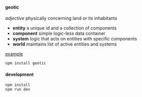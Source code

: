 #### geotic

*adjective* physically concerning land or its inhabitants

- **entity** a unique id and a collection of components
- **component** simple logic-less data container
- **system** logic that acts on entities with specific components
- **world** maintains list of active entities and systems

[example](https://github.com/ddmills/geotic/blob/master/example/example.js)

`npm install geotic`



#### development
```
npm install
npm run dev
```
